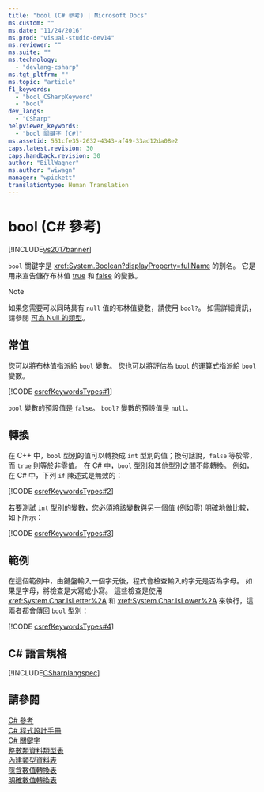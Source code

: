```yaml
---
title: "bool (C# 參考) | Microsoft Docs"
ms.custom: ""
ms.date: "11/24/2016"
ms.prod: "visual-studio-dev14"
ms.reviewer: ""
ms.suite: ""
ms.technology: 
  - "devlang-csharp"
ms.tgt_pltfrm: ""
ms.topic: "article"
f1_keywords: 
  - "bool_CSharpKeyword"
  - "bool"
dev_langs: 
  - "CSharp"
helpviewer_keywords: 
  - "bool 關鍵字 [C#]"
ms.assetid: 551cfe35-2632-4343-af49-33ad12da08e2
caps.latest.revision: 30
caps.handback.revision: 30
author: "BillWagner"
ms.author: "wiwagn"
manager: "wpickett"
translationtype: Human Translation
---
```

# bool (C# 參考)
[!INCLUDE[vs2017banner](../../../csharp/includes/vs2017banner.md)]

`bool` 關鍵字是 <xref:System.Boolean?displayProperty=fullName> 的別名。  它是用來宣告儲存布林值 [true](../../../csharp/language-reference/keywords/true.md) 和 [false](../../../csharp/language-reference/keywords/false.md) 的變數。  
  
> [!NOTE]
>  如果您需要可以同時具有 `null` 值的布林值變數，請使用 `bool?`。  如需詳細資訊，請參閱 [可為 Null 的類型](../../../csharp/programming-guide/nullable-types/index.md)。  
  
## 常值  
 您可以將布林值指派給 `bool` 變數。  您也可以將評估為 `bool` 的運算式指派給 `bool` 變數。  
  
 [!CODE [csrefKeywordsTypes#1](../CodeSnippet/VS_Snippets_VBCSharp/csrefKeywordsTypes#1)]  
  
 `bool` 變數的預設值是 `false`。  `bool?` 變數的預設值是 `null`。  
  
## 轉換  
 在 C\+\+ 中，`bool` 型別的值可以轉換成 `int` 型別的值；換句話說，`false` 等於零，而 `true` 則等於非零值。  在 C\# 中，`bool` 型別和其他型別之間不能轉換。  例如，在 C\# 中，下列 `if` 陳述式是無效的：  
  
 [!CODE [csrefKeywordsTypes#2](../CodeSnippet/VS_Snippets_VBCSharp/csrefKeywordsTypes#2)]  
  
 若要測試 `int` 型別的變數，您必須將該變數與另一個值 \(例如零\) 明確地做比較，如下所示：  
  
 [!CODE [csrefKeywordsTypes#3](../CodeSnippet/VS_Snippets_VBCSharp/csrefKeywordsTypes#3)]  
  
## 範例  
 在這個範例中，由鍵盤輸入一個字元後，程式會檢查輸入的字元是否為字母。  如果是字母，將檢查是大寫或小寫。  這些檢查是使用 <xref:System.Char.IsLetter%2A> 和 <xref:System.Char.IsLower%2A> 來執行，這兩者都會傳回 `bool` 型別：  
  
 [!CODE [csrefKeywordsTypes#4](../CodeSnippet/VS_Snippets_VBCSharp/csrefKeywordsTypes#4)]  
  
## C\# 語言規格  
 [!INCLUDE[CSharplangspec](../../../csharp/language-reference/keywords/includes/csharplangspec_md.md)]  
  
## 請參閱  
 [C\# 參考](../../../csharp/language-reference/index.md)   
 [C\# 程式設計手冊](../../../csharp/programming-guide/index.md)   
 [C\# 關鍵字](../../../csharp/language-reference/keywords/index.md)   
 [整數類資料類型表](../../../csharp/language-reference/keywords/integral-types-table.md)   
 [內建類型資料表](../../../csharp/language-reference/keywords/built-in-types-table.md)   
 [隱含數值轉換表](../../../csharp/language-reference/keywords/implicit-numeric-conversions-table.md)   
 [明確數值轉換表](../../../csharp/language-reference/keywords/explicit-numeric-conversions-table.md)